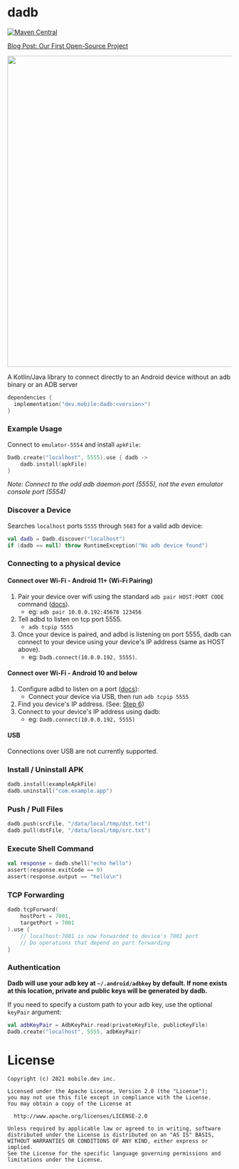# dadb

[![Maven Central](https://img.shields.io/maven-central/v/dev.mobile/dadb.svg)](https://mvnrepository.com/artifact/dev.mobile/dadb)

[Blog Post: Our First Open-Source Project](https://blog.mobile.dev/our-first-open-source-project-54cd8edc452f)

<img src="https://user-images.githubusercontent.com/847683/143626125-5872bdd8-180e-48bb-a64f-47b3688a086d.png" width="700px" />

A Kotlin/Java library to connect directly to an Android device without an adb binary or an ADB server

```kotlin
dependencies {
  implementation("dev.mobile:dadb:<version>")
}
```

### Example Usage

Connect to `emulator-5554` and install `apkFile`:

```kotlin
Dadb.create("localhost", 5555).use { dadb ->
    dadb.install(apkFile)
}
```

*Note: Connect to the odd adb daemon port (5555), not the even emulator console port (5554)*

### Discover a Device

Searches `localhost` ports `5555` through `5683` for a valid adb device:  

```kotlin
val dadb = Dadb.discover("localhost")
if (dadb == null) throw RuntimeException("No adb device found")
```

### Connecting to a physical device

#### Connect over Wi-Fi - Android 11+ (Wi-Fi Pairing)

1. Pair your device over wifi using the standard `adb pair HOST:PORT CODE` command ([docs](https://developer.android.com/studio/command-line/adb#connect-to-a-device-over-wi-fi-android-11+)).
    * eg: `adb pair 10.0.0.192:45678 123456`
2. Tell adbd to listen on tcp port 5555.
    * `adb tcpip 5555`
4. Once your device is paired, and adbd is listening on port 5555, dadb can connect to your device using your device's IP address (same as HOST above).
    * eg: `Dadb.connect(10.0.0.192, 5555)`.

#### Connect over Wi-Fi - Android 10 and below

1. Configure adbd to listen on a port ([docs](https://developer.android.com/studio/command-line/adb#wireless)):
    * Connect your device via USB, then run `adb tcpip 5555`
2. Find you device's IP address. (See: [Step 6](https://developer.android.com/studio/command-line/adb#wireless))
3. Connect to your device's IP address using dadb:
    * eg: `Dadb.connect(10.0.0.192, 5555)`

#### USB

Connections over USB are not currently supported.

### Install / Uninstall APK

```kotlin
dadb.install(exampleApkFile)
dadb.uninstall("com.example.app")
```

### Push / Pull Files

```kotlin
dadb.push(srcFile, "/data/local/tmp/dst.txt")
dadb.pull(dstFile, "/data/local/tmp/src.txt")
```

### Execute Shell Command

```kotlin
val response = dadb.shell("echo hello")
assert(response.exitCode == 0)
assert(response.output == "hello\n")
```

### TCP Forwarding

```kotlin
dadb.tcpForward(
    hostPort = 7001,
    targetPort = 7001
).use {
    // localhost:7001 is now forwarded to device's 7001 port
    // Do operations that depend on port forwarding
}
```

### Authentication

**Dadb will use your adb key at `~/.android/adbkey` by default. If none exists at this location, private and public keys will be generated by dadb.**

If you need to specify a custom path to your adb key, use the optional `keyPair` argument:

```kotlin
val adbKeyPair = AdbKeyPair.read(privateKeyFile, publicKeyFile)
Dadb.create("localhost", 5555, adbKeyPair)
```

# License

```
Copyright (c) 2021 mobile.dev inc.

Licensed under the Apache License, Version 2.0 (the "License");
you may not use this file except in compliance with the License.
You may obtain a copy of the License at

  http://www.apache.org/licenses/LICENSE-2.0

Unless required by applicable law or agreed to in writing, software
distributed under the License is distributed on an "AS IS" BASIS,
WITHOUT WARRANTIES OR CONDITIONS OF ANY KIND, either express or implied.
See the License for the specific language governing permissions and
limitations under the License.
```
